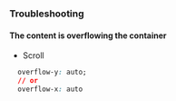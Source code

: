 ### Troubleshooting

#### The content is overflowing the container

- Scroll

```css 
  overflow-y: auto;
  // or
  overflow-x: auto
```
